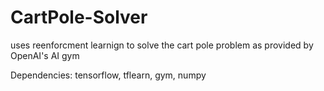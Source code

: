 # CartPole-Solver
uses reenforcment learnign to solve the cart pole problem as provided by OpenAI's AI gym

Dependencies:
tensorflow,
tflearn,
gym,
numpy
